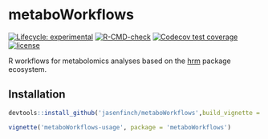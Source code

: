 # metaboWorkflows

<!-- badges: start -->
[![Lifecycle: experimental](https://img.shields.io/badge/lifecycle-experimental-orange.svg)](https://www.tidyverse.org/lifecycle/#experimental)
[![R-CMD-check](https://github.com/jasenfinch/metaboWorkflows/workflows/R-CMD-check/badge.svg)](https://github.com/jasenfinch/metaboWorkflows/actions)
[![Codecov test coverage](https://codecov.io/gh/jasenfinch/metaboWorkflows/branch/master/graph/badge.svg)](https://codecov.io/gh/jasenfinch/metaboWorkflows?branch=master)
[![license](https://img.shields.io/badge/license-GNU%20GPL%20v3.0-blue.svg)](https://github.com/jasenfinch/metaboWorkflows/blob/master/DESCRIPTION) 
<!-- badges: end -->

R workflows for metabolomics analyses based on the [hrm](https://jasenfinch.github.io/hrm/) package ecosystem.

## Installation

``` r
devtools::install_github('jasenfinch/metaboWorkflows',build_vignette = T)

vignette('metaboWorkflows-usage', package = 'metaboWorkflows')
```
